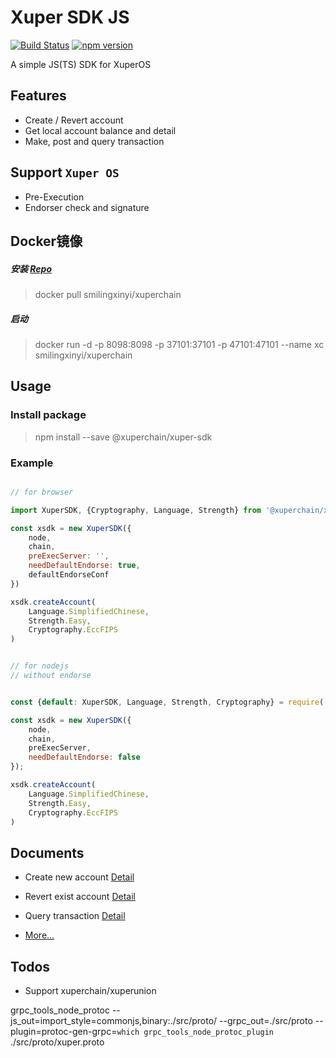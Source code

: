 # Xuper SDK JS

[![Build Status](https://travis-ci.org/xuperchain/xuper-sdk-js.svg?branch=master)](https://travis-ci.org/xuperchain/xuper-sdk-js)
[![npm version](https://badge.fury.io/js/%40xuperchain%2Fxuper-sdk.svg)](https://badge.fury.io/js/%40xuperchain%2Fxuper-sdk)

A simple JS(TS) SDK for XuperOS

## Features

- Create / Revert account
- Get local account balance and detail
- Make, post and query transaction

## Support `Xuper OS`

- Pre-Execution
- Endorser check and signature

## Docker镜像

##### 安装 [Repo](https://github.com/SmilingXinyi/xuperchain)

> docker pull smilingxinyi/xuperchain

##### 启动

> docker run -d -p 8098:8098  -p 37101:37101 -p 47101:47101 --name xc smilingxinyi/xuperchain

## Usage

### Install package

> npm install --save @xuperchain/xuper-sdk

### Example

```javascript

// for browser

import XuperSDK, {Cryptography, Language, Strength} from '@xuperchain/xuper-sdk'

const xsdk = new XuperSDK({
    node,
    chain,
    preExecServer: '',
    needDefaultEndorse: true,
    defaultEndorseConf
})

xsdk.createAccount(
    Language.SimplifiedChinese,
    Strength.Easy,
    Cryptography.EccFIPS
)

```

```javascript

// for nodejs
// without endorse


const {default: XuperSDK, Language, Strength, Cryptography} = require('@xuperchain/xuper-sdk/lib/index.node');

const xsdk = new XuperSDK({
    node,
    chain,
    preExecServer,
    needDefaultEndorse: false
});

xsdk.createAccount(
    Language.SimplifiedChinese,
    Strength.Easy,
    Cryptography.EccFIPS
)

```

## Documents

- Create new account [Detail](https://xuperchain.github.io/xuper-sdk-js/classes/xupersdk.html#createaccount)

- Revert exist account [Detail](https://xuperchain.github.io/xuper-sdk-js/classes/xupersdk.html#revertaccount)

- Query transaction [Detail](https://xuperchain.github.io/xuper-sdk-js/classes/xupersdk.html#querytransaction)

- [More...](https://xuperchain.github.io/xuper-sdk-js/)

## Todos

- Support xuperchain/xuperunion

grpc_tools_node_protoc --js_out=import_style=commonjs,binary:./src/proto/ --grpc_out=./src/proto --plugin=protoc-gen-grpc=`which grpc_tools_node_protoc_plugin` ./src/proto/xuper.proto
